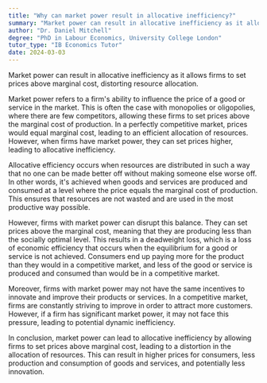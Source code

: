 ```yaml
---
title: "Why can market power result in allocative inefficiency?"
summary: "Market power can result in allocative inefficiency as it allows firms to set prices above marginal cost, distorting resource allocation."
author: "Dr. Daniel Mitchell"
degree: "PhD in Labour Economics, University College London"
tutor_type: "IB Economics Tutor"
date: 2024-03-03
---
```


Market power can result in allocative inefficiency as it allows firms to set prices above marginal cost, distorting resource allocation.

Market power refers to a firm's ability to influence the price of a good or service in the market. This is often the case with monopolies or oligopolies, where there are few competitors, allowing these firms to set prices above the marginal cost of production. In a perfectly competitive market, prices would equal marginal cost, leading to an efficient allocation of resources. However, when firms have market power, they can set prices higher, leading to allocative inefficiency.

Allocative efficiency occurs when resources are distributed in such a way that no one can be made better off without making someone else worse off. In other words, it's achieved when goods and services are produced and consumed at a level where the price equals the marginal cost of production. This ensures that resources are not wasted and are used in the most productive way possible.

However, firms with market power can disrupt this balance. They can set prices above the marginal cost, meaning that they are producing less than the socially optimal level. This results in a deadweight loss, which is a loss of economic efficiency that occurs when the equilibrium for a good or service is not achieved. Consumers end up paying more for the product than they would in a competitive market, and less of the good or service is produced and consumed than would be in a competitive market.

Moreover, firms with market power may not have the same incentives to innovate and improve their products or services. In a competitive market, firms are constantly striving to improve in order to attract more customers. However, if a firm has significant market power, it may not face this pressure, leading to potential dynamic inefficiency.

In conclusion, market power can lead to allocative inefficiency by allowing firms to set prices above marginal cost, leading to a distortion in the allocation of resources. This can result in higher prices for consumers, less production and consumption of goods and services, and potentially less innovation.
    